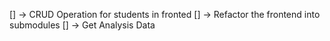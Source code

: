 <!-- TODO -->

[] -> CRUD Operation for students in fronted
[] -> Refactor the frontend into submodules
[] -> Get Analysis Data
